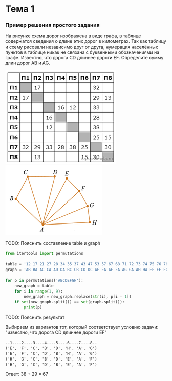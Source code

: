 # Тема 1

### Пример решения простого задания

На рисунке схема дорог изображена в виде графа, в таблице содержатся сведения о длине этих дорог в километрах.
Так как таблицу и схему рисовали независимо друг от друга, нумерация населённых пунктов в таблице никак не связана с
буквенными обозначениями на графе. Известно, что дорога CD длиннее дороги EF. Определите сумму длин дорог АB и AG.

<img src="../assets/img_type1_1.png">
<img src="../assets/img_type1_2.png">

TODO: Пояснить составление table и graph

```python
from itertools import permutations

table = '12 17 21 27 28 34 35 37 43 47 53 57 67 68 71 72 73 74 75 76 78 82 86 87'
graph = 'AB BA AC CA AD DA BC CB CD DC AE EA AF FA AG GA AH HA EF FE FG GF GH HG'

for p in permutations('ABCDEFGH'):
    new_graph = table
    for i in range(1, 9):
        new_graph = new_graph.replace(str(i), p[i - 1])
    if set(new_graph.split()) == set(graph.split()):
        print(p)
```

TODO: Пояснить результат

Выбираем из вариантов тот, который соответствует условию задачи: "известно, что дорога CD длиннее дороги EF"

`--1----2----3----4----5----6----7----8--`\
`('E', 'F', 'C', 'B', 'D', 'H', 'A', 'G')`\
`('E', 'F', 'C', 'D', 'B', 'H', 'A', 'G')`\
`('H', 'G', 'C', 'B', 'D', 'E', 'A', 'F')`\
`('H', 'G', 'C', 'D', 'B', 'E', 'A', 'F')`


Ответ: 38 + 29 = 67